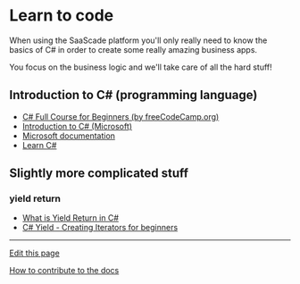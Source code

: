# Learn to code
When using the SaaScade platform you'll only really need to know the basics of C# in order to create some really amazing business apps.

You focus on the business logic and we'll take care of all the hard stuff!

## Introduction to C# (programming language)
- [C# Full Course for Beginners (by freeCodeCamp.org)](https://www.youtube.com/watch?v=GhQdlIFylQ8)
- [Introduction to C# (Microsoft)](https://learn.microsoft.com/en-us/dotnet/csharp/tour-of-csharp/tutorials/)
- [Microsoft documentation](https://learn.microsoft.com/en-us/dotnet/csharp/)
- [Learn C#](https://dotnet.microsoft.com/en-us/learn/csharp)

## Slightly more complicated stuff

### yield return
- [What is Yield Return in C#](https://www.youtube.com/watch?v=pTlcRKjWHmY)
- [C# Yield - Creating Iterators for beginners](https://www.youtube.com/watch?v=uv74SZ5MX5Q)

---
[Edit this page](https://github.com/saascade/platform.saascade.com/edit/main/Hub/LearnToCode/README.md)

[How to contribute to the docs](../../General/HowToContribute/README.md)

<!-- MS Clarity. We use this so that we know what people need help with, otherwise we'd be wasting a lot of time just guessing. --> 
<script type="text/javascript"> (function(c,l,a,r,i,t,y){ c[a]=c[a]||function(){(c[a].q=c[a].q||[]).push(arguments)}; t=l.createElement(r);t.async=1;t.src="https://www.clarity.ms/tag/"+i;  y=l.getElementsByTagName(r)[0];y.parentNode.insertBefore(t,y); })(window, document, "clarity", "script", "sdby7q18rz"); </script>

